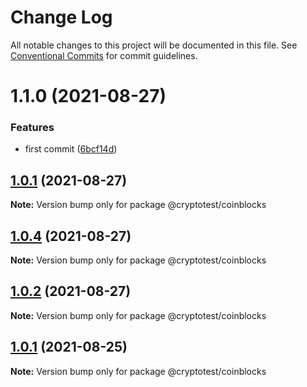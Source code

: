 # Change Log

All notable changes to this project will be documented in this file.
See [Conventional Commits](https://conventionalcommits.org) for commit guidelines.

# 1.1.0 (2021-08-27)


### Features

* first commit ([6bcf14d](https://github.com/joeguo911/widgets/commit/6bcf14d3510b84dc666128c0344a789ee8f2fb15))





## [1.0.1](https://github.com/joeguo911/widgets/compare/@cryptotest/coinblocks@1.0.4...@cryptotest/coinblocks@1.0.1) (2021-08-27)

**Note:** Version bump only for package @cryptotest/coinblocks





## [1.0.4](https://github.com/joeguo911/widgets/compare/@cryptotest/coinblocks@1.0.1...@cryptotest/coinblocks@1.0.4) (2021-08-27)

**Note:** Version bump only for package @cryptotest/coinblocks





## [1.0.2](https://github.com/joeguo911/widgets/compare/@cryptotest/coinblocks@1.0.1...@cryptotest/coinblocks@1.0.2) (2021-08-27)

**Note:** Version bump only for package @cryptotest/coinblocks





## [1.0.1](https://github.com/joeguo911/widgets/compare/@cryptotest/coinblocks@1.0.3...@cryptotest/coinblocks@1.0.1) (2021-08-25)

**Note:** Version bump only for package @cryptotest/coinblocks
